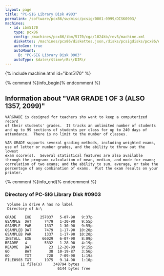 ```yaml
---
layout: page
title: "PC-SIG Library Disk #903"
permalink: /software/pcx86/sw/misc/pcsig/0001-0999/DISK0903/
machines:
  - id: ibm5170
    type: pcx86
    config: /machines/pcx86/ibm/5170/cga/1024kb/rev3/machine.xml
    diskettes: /machines/pcx86/diskettes.json,/disks/pcsigdisks/pcx86/diskettes.json
    autoGen: true
    autoMount:
      B: "PC-SIG Library Disk 0903"
    autoType: $date\r$time\rB:\rDIR\r
---
```


{% include machine.html id="ibm5170" %}

{% comment %}info_begin{% endcomment %}

## Information about "VAR GRADE 1 OF 3 (ALSO 1357, 2099)"

    VARGRADE is designed for teachers sho want to keep a computerized record
    of their students' grades.  It tracks an unlimited number of students
    and up to 99 sections of students per class for up to 240 days of
    attendance.  There is no limit to the number of classes.
    
    VAR GRADE supports several grading methods, including weighted exams,
    use of letter or number grades, and the ability to throw out the lowest
    exam score(s).  Several statistical features are also available
    through the program: calculation of mean, median, and mode for exams;
    correlation of two exams; and the ability to sum, average, or take the
    percentage of any combination of exams.  Plot the exam results on your
    printer.
{% comment %}info_end{% endcomment %}


### Directory of PC-SIG Library Disk #0903

     Volume in drive A has no label
     Directory of A:\

    GRADE    EXE    257037   5-07-90   9:37p
    GSAMPLE  DAT      7479   1-30-90   9:55p
    GSAMPLE  PAR      1337   1-30-90   9:55p
    GSAMPLEB DAT      7479   1-17-90  10:20p
    GSAMPLEB PAR      1337   1-17-90  10:20p
    INSTALL  EXE     66029   6-07-90   8:09p
    README   4        5332   1-28-90   4:19p
    README   BAT        23  12-20-89   9:15p
    GO       BAT        38  10-19-87   3:56p
    GO       TXT       728   7-09-90   1:19a
    FILE0903 TXT      1975   9-14-90   1:10p
           11 file(s)     348794 bytes
                            6144 bytes free
